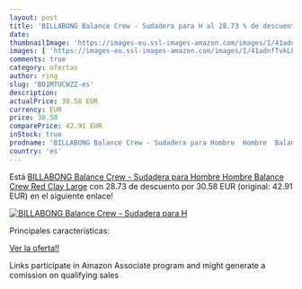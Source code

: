 ```yaml
---
layout: post
title: 'BILLABONG Balance Crew - Sudadera para H al 28.73 % de descuento'
date: 
thumbnailImage: 'https://images-eu.ssl-images-amazon.com/images/I/41adnfTvkLL._SL200_.jpg'
images: [ 'https://images-eu.ssl-images-amazon.com/images/I/41adnfTvkLL._SL200_.jpg' ]
comments: true
category: ofertas
author: ring
slug: 'B01MTUCWZZ-es'
description:
actualPrice: 30.58 EUR
currency: EUR
price: 30.58
comparePrice: 42.91 EUR
inStock: true
prodname: 'BILLABONG Balance Crew - Sudadera para Hombre  Hombre  Balance Crew  Red Clay  Large'
country: 'es'
---
```


Está [BILLABONG Balance Crew - Sudadera para Hombre  Hombre  Balance Crew  Red Clay  Large](https://www.amazon.es/dp/B01MTUCWZZ/?tag=tolees-21) con 28.73 de descuento por 30.58 EUR (original: 42.91 EUR) en el siguiente enlace!

[![BILLABONG Balance Crew - Sudadera para H](https://images-eu.ssl-images-amazon.com/images/I/41adnfTvkLL._SL200_.jpg)](https://www.amazon.es/dp/B01MTUCWZZ/?tag=tolees-21)

Principales características:


[Ver la oferta!!](https://www.amazon.es/dp/B01MTUCWZZ/?tag=tolees-21)

Links participate in Amazon Associate program and might generate a comission on qualifying sales


